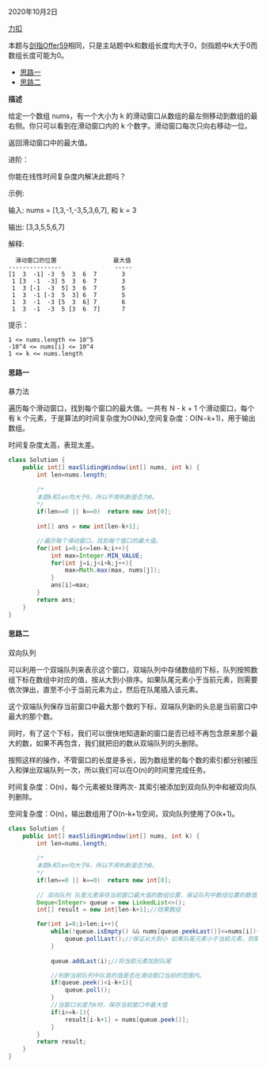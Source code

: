 2020年10月2日

[力扣](https://leetcode-cn.com/problems/sliding-window-maximum/)

本题与[剑指Offer59](https://leetcode-cn.com/problems/hua-dong-chuang-kou-de-zui-da-zhi-lcof/)相同，只是主站题中k和数组长度均大于0，剑指题中k大于0而数组长度可能为0。

- [思路一](#思路一)
- [思路二](#思路二)

**描述**

给定一个数组 nums，有一个大小为 k 的滑动窗口从数组的最左侧移动到数组的最右侧。你只可以看到在滑动窗口内的 k 个数字。滑动窗口每次只向右移动一位。

返回滑动窗口中的最大值。

进阶：

你能在线性时间复杂度内解决此题吗？

示例:

输入: nums = [1,3,-1,-3,5,3,6,7], 和 k = 3

输出: [3,3,5,5,6,7] 

解释: 
```
  滑动窗口的位置                最大值
---------------               -----
[1  3  -1] -3  5  3  6  7       3
 1 [3  -1  -3] 5  3  6  7       3
 1  3 [-1  -3  5] 3  6  7       5
 1  3  -1 [-3  5  3] 6  7       5
 1  3  -1  -3 [5  3  6] 7       6
 1  3  -1  -3  5 [3  6  7]      7
```

提示：
```
1 <= nums.length <= 10^5
-10^4 <= nums[i] <= 10^4
1 <= k <= nums.length
```
#### 思路一

暴力法

遍历每个滑动窗口，找到每个窗口的最大值。一共有 N - k + 1 个滑动窗口，每个有 k 个元素，于是算法的时间复杂度为O(Nk),空间复杂度：O(N−k+1)，用于输出数组。

时间复杂度太高，表现太差。

```java
class Solution {
    public int[] maxSlidingWindow(int[] nums, int k) {
        int len=nums.length;
        
        /*
        本题k和len均大于0，所以不用判断是否为0。
        */
        if(len==0 || k==0)  return new int[0];
        
        int[] ans = new int[len-k+1];

        //遍历每个滑动窗口，找到每个窗口的最大值。
        for(int i=0;i<=len-k;i++){
            int max=Integer.MIN_VALUE;
            for(int j=i;j<i+k;j++){
                max=Math.max(max, nums[j]);
            }
            ans[i]=max;
        }
        return ans;
    }
}
```

#### 思路二

双向队列

可以利用一个双端队列来表示这个窗口，双端队列中存储数组的下标，队列按照数组下标在数组中对应的值，按从大到小排序。如果队尾元素小于当前元素，则需要依次弹出，直至不小于当前元素为止，然后在队尾插入该元素。

这个双端队列保存当前窗口中最大那个数的下标，双端队列新的头总是当前窗口中最大的那个数。

同时，有了这个下标，我们可以很快地知道新的窗口是否已经不再包含原来那个最大的数，如果不再包含，我们就把旧的数从双端队列的头删除。

按照这样的操作，不管窗口的长度是多长，因为数组里的每个数的索引都分别被压入和弹出双端队列一次，所以我们可以在O(n)的时间里完成任务。

时间复杂度：O(n)，每个元素被处理两次- 其索引被添加到双向队列中和被双向队列删除。

空间复杂度：O(n)，输出数组用了O(n-k+1)空间，双向队列使用了O(k+1)。
```java
class Solution {
    public int[] maxSlidingWindow(int[] nums, int k) {
        int len=nums.length;
        
        /*
        本题k和len均大于0，所以不用判断是否为0。
        */
        if(len==0 || k==0)  return new int[0];
        
        // 双向队列 队首元素保存当前窗口最大值的数组位置，保证队列中数组位置的数值按从大到小排序
        Deque<Integer> queue = new LinkedList<>();
        int[] result = new int[len-k+1];//结果数组

        for(int i=0;i<len;i++){
            while(!queue.isEmpty() && nums[queue.peekLast()]<=nums[i]){
                queue.pollLast();//保证从大到小 如果队尾元素小于当前元素，则需要依次弹出，直至不小于当前元素为止。
            }
            
            queue.addLast(i);//将当前元素加到队尾

            //判断当前队列中队首的值是否在滑动窗口当前的范围内。
            if(queue.peek()<i-k+1){
                queue.poll();
            }
            //当窗口长度为k时，保存当前窗口中最大值
            if(i>=k-1){
                result[i-k+1] = nums[queue.peek()];
            }
        }
        return result;
    }
}
```
